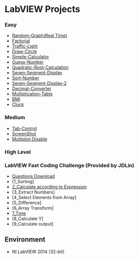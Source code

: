 # LabVIEW Projects
### Easy
* [Random-Graph(Real Time)](Random-graph(real-time)/README.md)
* [Factorial](Factorial/README.md)
* [Traffic-Light](Traffic-Light/README.md)
* [Draw-Circle](Draw-Circle/README.md)
* [Simple-Calculator](Simple-Calculator/README.md)
* [Guess-Number](Guess-Number/README.md)
* [Quadratic-Root-Calculation](Quadratic-Root-Calculation/README.md)
* [Seven-Segment-Display](Seven-Segment-Display/README.md)
* [Sort-Number](Sort-Number/README.md)
* [Seven-Segment-Display-2](Seven-Segment-Display-2/README.md)
* [Decimal-Converter](Decimal-Converter/README.md)
* [Multiplication-Table](Multiplication-Table/README.md)
* [BMI](BMI/README.md)
* [Clock](Clock/README.md)

### Medium
* [Tab-Control](Tab-Control/README.md)
* [ScreenShot](ScreenShot/README.md)
* [Multiplot-Disable](Multiplot-Disable/README.md)

### High Level

### LabVIEW Fast Coding Challenge (Provided by JDLin)
 * [Questions Download](LabVIEW-Fast-Coding-Challenge/Final_2016_LV86.zip)
 * [1_Sorting]
 * [2_Calculate according to Expression](LabVIEW-Fast-Coding-Challenge/Question2/README.md)
 * [3_Extract Numbers]
 * [4_Select Elements from Array]
 * [5_Difference]
 * [6_Array Transform]
 * [7_Time](LabVIEW-Fast-Coding-Challenge/Question7/README.md)
 * [8_Calculate Y]
 * [9_Calculate output]
 
## Environment
* NI LabVIEW 2014 (32-bit)
